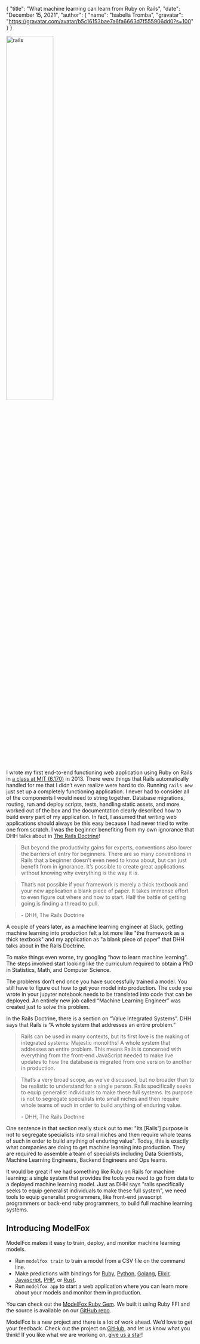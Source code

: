 {
"title": "What machine learning can learn from Ruby on Rails",
"date": "December 15, 2021",
"author": {
"name": "Isabella Tromba",
"gravatar": "https://gravatar.com/avatar/b5c16153bae7a6fa6663d7f555906dd0?s=100"
}
}

<img
  src="rails.png"
  alt="rails"
  width="50%"
/>

I wrote my first end-to-end functioning web application using Ruby on Rails in [a class at MIT (6.170)](https://stellar.mit.edu/S/course/6/sp13/6.170/index.html) in 2013. There were things that Rails automatically handled for me that I didn’t even realize were hard to do. Running `rails new` just set up a completely functioning application. I never had to consider all of the components I would need to string together. Database migrations, routing, run and deploy scripts, tests, handling static assets, and more worked out of the box and the documentation clearly described how to build every part of my application. In fact, I assumed that writing web applications should always be this easy because I had never tried to write one from scratch. I was the beginner benefiting from my own ignorance that DHH talks about in [The Rails Doctrine](https://rubyonrails.org/doctrine/)!

> But beyond the productivity gains for experts, conventions also lower the barriers of entry for beginners. There are so many conventions in Rails that a beginner doesn’t even need to know about, but can just benefit from in ignorance. It’s possible to create great applications without knowing why everything is the way it is.

> That’s not possible if your framework is merely a thick textbook and your new application a blank piece of paper. It takes immense effort to even figure out where and how to start. Half the battle of getting going is finding a thread to pull.

> \- DHH, The Rails Doctrine

A couple of years later, as a machine learning engineer at Slack, getting machine learning into production felt a lot more like "the framework as a thick textbook" and my application as "a blank piece of paper" that DHH talks about in the Rails Doctrine.

To make things even worse, try googling “how to learn machine learning”. The steps involved start looking like the curriculum required to obtain a PhD in Statistics, Math, and Computer Science.

The problems don’t end once you have successfully trained a model. You still have to figure out how to get your model into production. The code you wrote in your jupyter notebook needs to be translated into code that can be deployed. An entirely new job called “Machine Learning Engineer” was created just to solve this problem.

In the Rails Doctrine, there is a section on “Value Integrated Systems”. DHH says that Rails is “A whole system that addresses an entire problem.”

> Rails can be used in many contexts, but its first love is the making of integrated systems: Majestic monoliths! A whole system that addresses an entire problem. This means Rails is concerned with everything from the front-end JavaScript needed to make live updates to how the database is migrated from one version to another in production.

> That’s a very broad scope, as we’ve discussed, but no broader than to be realistic to understand for a single person. Rails specifically seeks to equip generalist individuals to make these full systems. Its purpose is not to segregate specialists into small niches and then require whole teams of such in order to build anything of enduring value.
>
> \- DHH, The Rails Doctrine

One sentence in that section really stuck out to me: "Its [Rails'] purpose is not to segregate specialists into small niches and then require whole teams of such in order to build anything of enduring value". Today, this is exactly what companies are doing to get machine learning into production. They are required to assemble a team of specialists including Data Scientists, Machine Learning Engineers, Backend Engineers and Ops teams.

It would be great if we had something like Ruby on Rails for machine learning: a single system that provides the tools you need to go from data to a deployed machine learning model. Just as DHH says "rails specifically seeks to equip generalist individuals to make these full system", we need tools to equip generalist programmers, like front-end javascript programmers or back-end ruby programmers, to build full machine learning systems.

## Introducing ModelFox

ModelFox makes it easy to train, deploy, and monitor machine learning models.

- Run `modelfox train` to train a model from a CSV file on the command line.
- Make predictions with bindings for [Ruby](https://rubygems.org/gems/modelfox), [Python](https://pypi.org/project/modelfox), [Golang](https://pkg.go.dev/github.com/modelfoxdotdev/modelfox-go), [Elixir](https://hex.pm/packages/modelfox), [Javascript](https://www.npmjs.com/package/@modelfoxdotdev/modelfox), [PHP](https://packagist.org/packages/modelfox/modelfox), or [Rust](https://lib.rs/modelfox).
- Run `modelfox app` to start a web application where you can learn more about your models and monitor them in production.

You can check out the [ModelFox Ruby Gem](https://rubygems.org/gems/modelfox). We built it using Ruby FFI and the source is available on our [GitHub repo](https://github.com/modelfoxdotdev/modelfox/tree/main/languages/ruby).

ModelFox is a new project and there is a lot of work ahead. We’d love to get your feedback. Check out the project on [GitHub](https://github.com/modelfoxdotdev/modelfox), and let us know what you think! If you like what we are working on, [give us a star](https://github.com/modelfoxdotdev/modelfox)!

